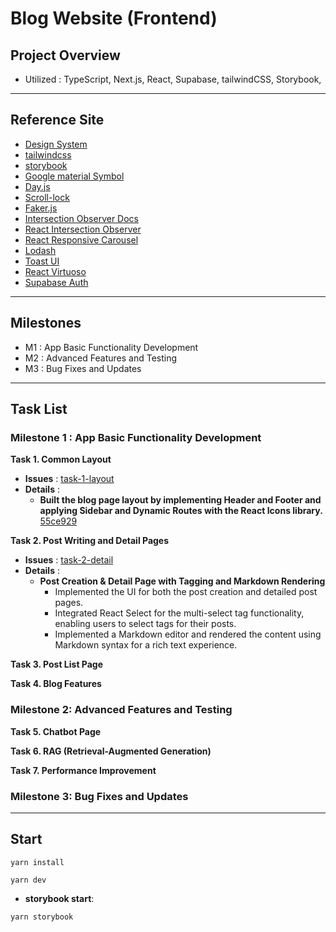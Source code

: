 # Blog Website (Frontend)

## Project Overview

- Utilized : TypeScript, Next.js, React, Supabase, tailwindCSS, Storybook,

---

## Reference Site

- [Design System](https://primer.style/components)
- [tailwindcss](https://tailwindcss.com/docs)
- [storybook](https://storybook.js.org/)
- [Google material Symbol](https://fonts.google.com/iconss)
- [Day.js](https://day.js.org/docs/en/installation/installation)
- [Scroll-lock](https://www.npmjs.com/package/scroll-lock)
- [Faker.js](https://fakerjs.dev/guide/)
- [Intersection Observer Docs](https://developer.mozilla.org/en-US/docs/Web/API/Intersection_Observer_API)
- [React Intersection Observer](https://www.npmjs.com/package/react-intersection-observer)
- [React Responsive Carousel](https://react-responsive-carousel.js.org/)
- [Lodash](https://lodash.com/docs/#throttle)
- [Toast UI](https://nhn.github.io/tui.editor/latest/)
- [React Virtuoso](https://virtuoso.dev/)
- [Supabase Auth](https://supabase.com/docs/guides/auth/managing-user-data)

---

## Milestones

- M1 : App Basic Functionality Development
- M2 : Advanced Features and Testing
- M3 : Bug Fixes and Updates

---

## Task List

### Milestone 1 : App Basic Functionality Development

**Task 1. Common Layout**

- **Issues** : [task-1-layout](https://github.com/ld5ehom/blog-web/tree/task-1-layout)
- **Details** :
    - **Built the blog page layout by implementing Header and Footer and applying Sidebar and Dynamic Routes with the React Icons library.** [55ce929](https://github.com/ld5ehom/blog-web/commit/55ce929d0476717797d3be0f08b09cd257589d89)

**Task 2. Post Writing and Detail Pages**

- **Issues** : [task-2-detail](https://github.com/ld5ehom/blog-web/tree/task-2-detail)
- **Details** :
    - **Post Creation & Detail Page with Tagging and Markdown Rendering**
        - Implemented the UI for both the post creation and detailed post pages.
        - Integrated React Select for the multi-select tag functionality, enabling users to select tags for their posts.
        - Implemented a Markdown editor and rendered the content using Markdown syntax for a rich text experience.

**Task 3. Post List Page**

**Task 4. Blog Features**

### Milestone 2: Advanced Features and Testing

**Task 5. Chatbot Page**

**Task 6. RAG (Retrieval-Augmented Generation)**

**Task 7. Performance Improvement**

### Milestone 3: Bug Fixes and Updates

---

## Start

```
yarn install
```

```
yarn dev
```

- **storybook start**:

```
yarn storybook
```
